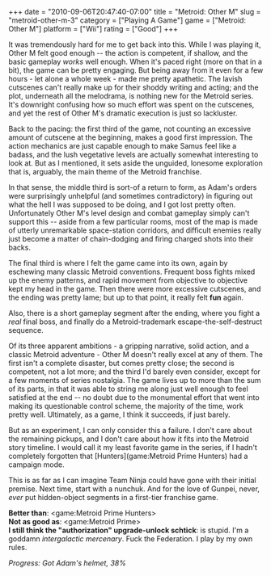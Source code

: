 +++
date = "2010-09-06T20:47:40-07:00"
title = "Metroid: Other M"
slug = "metroid-other-m-3"
category = ["Playing A Game"]
game = ["Metroid: Other M"]
platform = ["Wii"]
rating = ["Good"]
+++

It was tremendously hard for me to get back into this.  While I was playing it, Other M felt good enough -- the action is competent, if shallow, and the basic gameplay <i>works</i> well enough.  When it's paced right (more on that in a bit), the game can be pretty engaging.  But being away from it even for a few hours - let alone a whole week - made me pretty apathetic.  The lavish cutscenes can't really make up for their shoddy writing and acting; and the plot, underneath all the melodrama, is nothing new for the Metroid series.  It's downright confusing how so much effort was spent on the cutscenes, and yet the rest of Other M's dramatic execution is just so lackluster.

Back to the pacing: the first third of the game, not counting an excessive amount of cutscene at the beginning, makes a good first impression.  The action mechanics are just capable enough to make Samus feel like a badass, and the lush vegetative levels are actually somewhat interesting to look at.  But as I mentioned, it sets aside the unguided, lonesome exploration that is, arguably, the main theme of the Metroid franchise.

In that sense, the middle third is sort-of a return to form, as Adam's orders were surprisingly unhelpful (and sometimes contradictory) in figuring out what the hell I was supposed to be doing, and I got lost pretty often.  Unfortunately Other M's level design and combat gameplay simply can't support this -- aside from a few particular rooms, most of the map is made of utterly unremarkable space-station corridors, and difficult enemies really just become a matter of chain-dodging and firing charged shots into their backs.

The final third is where I felt the game came into its own, again by eschewing many classic Metroid conventions.  Frequent boss fights mixed up the enemy patterns, and rapid movement from objective to objective kept my head in the game.  Then there were more excessive cutscenes, and the ending was pretty lame; but up to that point, it really felt <b>fun</b> again.

Also, there is a short gameplay segment after the ending, where you fight a <i>real</i> final boss, and finally do a Metroid-trademark escape-the-self-destruct sequence.

Of its three apparent ambitions - a gripping narrative, solid action, and a classic Metroid adventure - Other M doesn't really excel at any of them.  The first isn't a complete disaster, but comes pretty close; the second is competent, not a lot more; and the third I'd barely even consider, except for a few moments of series nostalgia.  The game lives up to more than the sum of its parts, in that it was able to string me along just well enough to feel satisfied at the end -- no doubt due to the monumental effort that went into making its questionable control scheme, the majority of the time, work pretty well.  Ultimately, as a game, I think it succeeds, if just barely.

But as an experiment, I can only consider this a failure.  I don't care about the remaining pickups, and I don't care about how it fits into the Metroid story timeline.  I would call it my least favorite game in the series, if I hadn't completely forgotten that [Hunters](game:Metroid Prime Hunters) had a campaign mode.

This is as far as I can imagine Team Ninja could have gone with their initial premise.  Next time, start with a nunchuk.  And for the love of Gunpei, never, <i>ever</i> put hidden-object segments in a first-tier franchise game.

<b>Better than</b>: <game:Metroid Prime Hunters>  
<b>Not as good as</b>: <game:Metroid Prime>  
<b>I still think the "authorization" upgrade-unlock schtick</b>: is stupid.  I'm a goddamn <i>intergalactic mercenary</i>.  Fuck the Federation.  I play by my own rules.

<i>Progress: Got Adam's helmet, 38%</i>